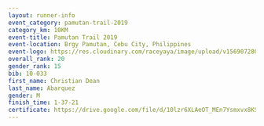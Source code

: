 ```yaml
---
layout: runner-info 
event_category: pamutan-trail-2019 
category_km: 10KM 
event-title: Pamutan Trail 2019 
event-location: Brgy Pamutan, Cebu City, Philippines 
event-logo: https://res.cloudinary.com/raceyaya/image/upload/v1569072806/logo/pamutan-trail_d8abrj.jpg 
overall_rank: 20
gender_rank: 15
bib: 10-033
first_name: Christian Dean
last_name: Abarquez
gender: M
finish_time: 1-37-21
certificate: https://drive.google.com/file/d/10lzr6XLAeOT_MEn7Ysmxvx8KS-Qqk5F3/view?usp=sharing
---
```

